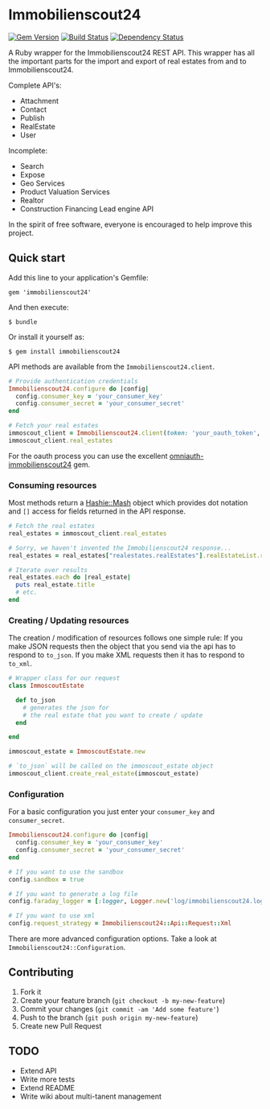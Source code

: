 # Immobilienscout24

[![Gem Version](https://badge.fury.io/rb/immobilienscout24.svg)](http://badge.fury.io/rb/immobilienscout24)
[![Build Status](https://travis-ci.org/converate-consulting-group/immobilienscout24.svg?branch=master)](https://travis-ci.org/converate-consulting-group/immobilienscout24)
[![Dependency Status](https://gemnasium.com/converate-consulting-group/immobilienscout24.svg)](https://gemnasium.com/converate-consulting-group/immobilienscout24)

A Ruby wrapper for the Immobilienscout24 REST API. This wrapper has all the important parts for the import and export of real estates from and to Immobilienscout24.

Complete API's:

* Attachment
* Contact
* Publish
* RealEstate
* User

Incomplete:

* Search
* Expose
* Geo Services
* Product Valuation Services
* Realtor
* Construction Financing Lead engine API

In the spirit of free software, everyone is encouraged to help improve this project.

## Quick start

Add this line to your application's Gemfile:

    gem 'immobilienscout24'

And then execute:

    $ bundle

Or install it yourself as:

    $ gem install immobilienscout24

API methods are available from the `Immobilienscout24.client`.

```ruby
# Provide authentication credentials
Immobilienscout24.configure do |config|
  config.consumer_key = 'your_consumer_key'
  config.consumer_secret = 'your_consumer_secret'
end

# Fetch your real estates
immoscout_client = Immobilienscout24.client(token: 'your_oauth_token', token_secret: 'your_oauth_token_secret')
immoscout_client.real_estates
```

For the oauth process you can use the excellent [omniauth-immobilienscout24][oauthgem] gem.

[oauthgem]: https://github.com/endil/omniauth-immobilienscout24


### Consuming resources

Most methods return a [Hashie::Mash][hashie] object which provides dot notation and `[]` access for fields returned in the API response.

[hashie]: https://github.com/intridea/hashie#mash

```ruby
# Fetch the real estates
real_estates = immoscout_client.real_estates

# Sorry, we haven't invented the Immobilienscout24 response...
real_estates = real_estates["realestates.realEstates"].realEstateList.realEstateElement

# Iterate over results
real_estates.each do |real_estate|
  puts real_estate.title
  # etc.
end
```

### Creating / Updating resources

The creation / modification of resources follows one simple rule: If you make JSON requests then the object that you send via the api has to respond to `to_json`. If you make XML requests then it has to respond to `to_xml`.

```ruby
# Wrapper class for our request
class ImmoscoutEstate

  def to_json
    # generates the json for
    # the real estate that you want to create / update
  end

end

immoscout_estate = ImmoscoutEstate.new

# `to_json` will be called on the immoscout_estate object
immoscout_client.create_real_estate(immoscout_estate)
```

### Configuration

For a basic configuration you just enter your `consumer_key` and `consumer_secret`.

```ruby
Immobilienscout24.configure do |config|
  config.consumer_key = 'your_consumer_key'
  config.consumer_secret = 'your_consumer_secret'
end

# If you want to use the sandbox
config.sandbox = true

# If you want to generate a log file
config.faraday_logger = [:logger, Logger.new('log/immobilienscout24.log')]

# If you want to use xml
config.request_strategy = Immobilienscout24::Api::Request::Xml
```

There are more advanced configuration options. Take a look at `Immobilienscout24::Configuration`.


## Contributing

1. Fork it
2. Create your feature branch (`git checkout -b my-new-feature`)
3. Commit your changes (`git commit -am 'Add some feature'`)
4. Push to the branch (`git push origin my-new-feature`)
5. Create new Pull Request

## TODO

* Extend API
* Write more tests
* Extend README
* Write wiki about multi-tanent management


